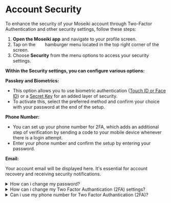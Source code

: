 # Account Security

To enhance the security of your Moseiki account through Two-Factor Authentication and other security settings, follow these steps:

1. **Open the Moseiki app** and navigate to your profile screen.
2. Tap on the ![](<../../.gitbook/assets/Group 410.png>) hamburger menu located in the top right corner of the screen.
3. Choose **Security** from the menu options to access your security settings.

**Within the Security settings, you can configure various options:**

**Passkey and Biometrics:**

* This option allows you to use biometric authentication ([Touch ID or Face ID](account-security.md#how-can-i-change-my-two-factor-authantication-2fa-settings)) or a [Secret Key](account-security.md#how-can-i-change-my-two-factor-authantication-2fa-settings) for an added layer of security.
* To activate this, select the preferred method and confirm your choice with your password at the end of the setup.

**Phone Number:**

* You can set up your phone number for 2FA, which adds an additional step of verification by sending a code to your mobile device whenever there is a login attempt.
* Enter your phone number and confirm the setup by entering your password.

**Email:**

Your account email will be displayed here. It's essential for account recovery and receiving security notifications.

<details>

<summary>How can i change my password?</summary>

In the [Account Security](account-security.md) and tap on <mark style="color:purple;">Password and Security</mark> to access the password change option within your security settings.

1. Start by typing your existing password.
2. Type in the new password you wish to use.
3. Re-enter the new password for verification.
4. Enter the verification code sent to your registered email address.

</details>

<details>

<summary>How can i change my Two Factor Authantication (2FA) settings?</summary>

In the [Account Security](account-security.md), tap on <mark style="color:purple;">Passkey and Biometrics</mark> to access your options for biometric and passkey settings.

Choose Your Authentication Method:

* **Touch ID or Face ID:**
  1. Select ![](<../../.gitbook/assets/Vector (4).png>)Touch ID or ![](<../../.gitbook/assets/Vector (5).png>) Face ID based on your device capability.
  2. Follow the prompts to scan your fingerprint or face.
  3. Confirm the setup by entering your account password.
* **Secret Key:**
  1. Select ![](<../../.gitbook/assets/Vector (6).png>)Secret Key as your authentication method.
  2. Type in your desired secret key.
  3. Re-enter the secret key for verification.
  4. Confirm the setup by entering your account password.

</details>

<details>

<summary>Can i use my phone number for Two Factor Authantication (2FA)?</summary>

Yes, you can use your phone number for Two Factor Authantication (2FA). In the [Account Security](account-security.md), tap on <mark style="color:purple;">Phone Number</mark> to set up a phone number.

1. Write your phone number and tap Next
2. Enter the 6 digit verification code sent to your phone number via sms and tap Continue.

</details>
